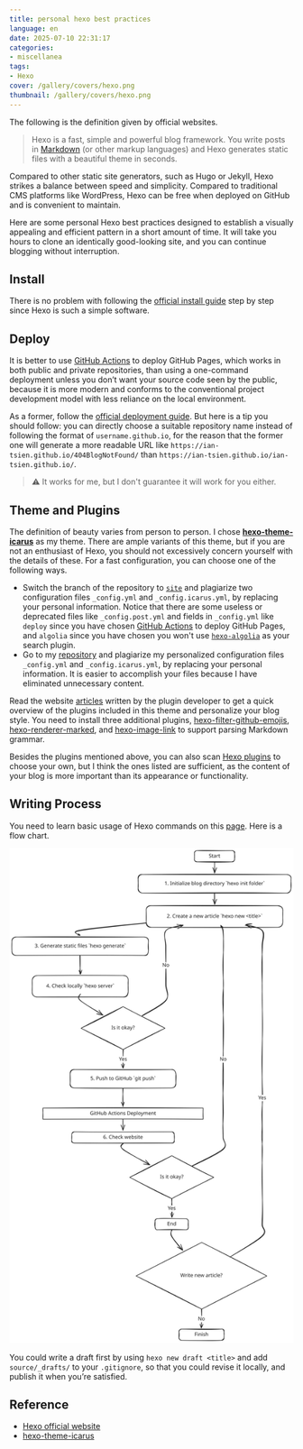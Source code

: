 ```yaml
---
title: personal hexo best practices
language: en
date: 2025-07-10 22:31:17
categories:
- miscellanea
tags:
- Hexo
cover: /gallery/covers/hexo.png
thumbnail: /gallery/covers/hexo.png
---
```



The following is the definition given by official websites.

> Hexo is a fast, simple and powerful blog framework. You write posts in [Markdown](http://daringfireball.net/projects/markdown/) (or other markup languages) and Hexo generates static files with a beautiful theme in seconds.

Compared to other static site generators, such as Hugo or Jekyll, Hexo strikes a balance between speed and simplicity. Compared to traditional CMS platforms like WordPress, Hexo can be free when deployed on GitHub and is convenient to maintain.

Here are some personal Hexo best practices designed to establish a visually appealing and efficient pattern in a short amount of time. It will take you hours to clone an identically good-looking site, and you can continue blogging without interruption.

## Install

There is no problem with following the [official install guide](https://hexo.io/docs/#Installation) step by step since Hexo is such a simple software.

## Deploy

It is better to use [GitHub Actions](https://docs.github.com/en/actions) to deploy GitHub Pages, which works in both public and private repositories, than using a one-command deployment unless you don’t want your source code seen by the public, because it is more modern and conforms to the conventional project development model with less reliance on the local environment.

As a former, follow the [official deployment guide](https://hexo.io/docs/github-pages). But here is a tip you should follow: you can directly choose a suitable repository name instead of following the format of `username.github.io`, for the reason that the former one will generate a more readable URL like `https://ian-tsien.github.io/404BlogNotFound/` than `https://ian-tsien.github.io/ian-tsien.github.io/`.

> :warning: ​​It works for me, but I don't guarantee it will work for you either.
>

## Theme and Plugins

The definition of beauty varies from person to person. I chose **[hexo-theme-icarus](https://github.com/ppoffice/hexo-theme-icarus)** as my theme. There are ample variants of this theme, but if you are not an enthusiast of Hexo, you should not excessively concern yourself with the details of these. For a fast configuration, you can choose one of the following ways.<br/>

* Switch the branch of the repository to [`site`](https://github.com/ppoffice/hexo-theme-icarus/tree/site) and plagiarize two configuration files `_config.yml` and `_config.icarus.yml`, by replacing your personal information. Notice that there are some useless or deprecated files like `_config.post.yml` and fields in `_config.yml` like `deploy` since you have chosen [GitHub Actions](https://docs.github.com/en/actions) to deploy GitHub Pages, and `algolia` since you have chosen you won't use [`hexo-algolia`](https://github.com/oncletom/hexo-algolia) as your search plugin.
* Go to my [repository](https://github.com/ian-tsien/404BlogNotFound) and plagiarize my personalized configuration files `_config.yml` and `_config.icarus.yml`, by replacing your personal information. It is easier to accomplish your files because I have eliminated unnecessary content.

Read the website [articles](https://ppoffice.github.io/hexo-theme-icarus/) written by the plugin developer to get a quick overview of the plugins included in this theme and personalize your blog style. You need to install three additional plugins, [hexo-filter-github-emojis](https://github.com/crimx/hexo-filter-github-emojis), [hexo-renderer-marked](https://github.com/hexojs/hexo-renderer-marked), and [hexo-image-link](https://github.com/cocowool/hexo-image-link) to support parsing Markdown grammar. 

Besides the plugins mentioned above, you can also scan [Hexo plugins](https://hexo.io/plugins/) to choose your own,  but I think the ones listed are sufficient, as the content of your blog is more important than its appearance or functionality.

## Writing Process

You need to learn basic usage of Hexo commands on this [page](https://hexo.io/docs/commands). Here is a flow chart.

![](personal-hexo-best-practices/hexo_writing_process.svg)

You could write a draft first by using `hexo new draft <title>` and add `source/_drafts/` to your `.gitignore`, so that you could revise it locally, and publish it when you’re satisfied.

## Reference

* [Hexo official website](https://hexo.io/)
* [hexo-theme-icarus](https://ppoffice.github.io/hexo-theme-icarus/)
